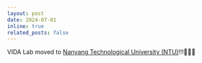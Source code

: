```yaml
---
layout: post
date: 2024-07-01
inline: true
related_posts: false
---
```


VIDA Lab moved to [Nanyang Technological University (NTU)](https://www.ntu.edu.sg/)!!!🎉🎉🎉